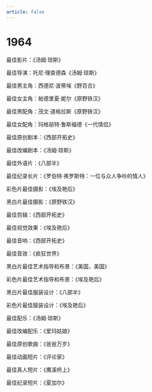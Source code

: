 ```yaml
---
article: false
---
```


# 1964

最佳影片：《汤姆·琼斯》

最佳导演：托尼·理查德森《汤姆·琼斯》

最佳男主角：西德尼·波蒂埃《野百合》

最佳女主角：帕德里夏·妮尔《原野铁汉》

最佳男配角：茂文·道格拉斯《原野铁汉》

最佳女配角：玛格丽特·鲁斯福德《一代情侣》

最佳原创剧本：《西部开拓史》

最佳改编剧本：《汤姆·琼斯》

最佳外语片：《八部半》

最佳纪录长片：《罗伯特·弗罗斯特：一位与众人争吵的情人》

彩色片最佳摄影：《埃及艳后》

黑白片最佳摄影：《原野铁汉》

最佳剪辑：《西部开拓史》

最佳视觉效果：《埃及艳后》

最佳音响：《西部开拓史》

最佳音效：《疯狂世界》

黑白片最佳艺术指导和布景：《美国，美国》

彩色片最佳艺术指导和布景：《埃及艳后》

黑白片最佳服装设计：《八部半》

彩色片最佳服装设计：《埃及艳后》

最佳配乐：《汤姆·琼斯》

最佳改编配乐：《爱玛姑娘》

最佳原创歌曲：《爸爸万岁》

最佳动画短片：《评论家》

最佳真人短片：《鹰溪桥上》

最佳纪录短片：《夏加尔》